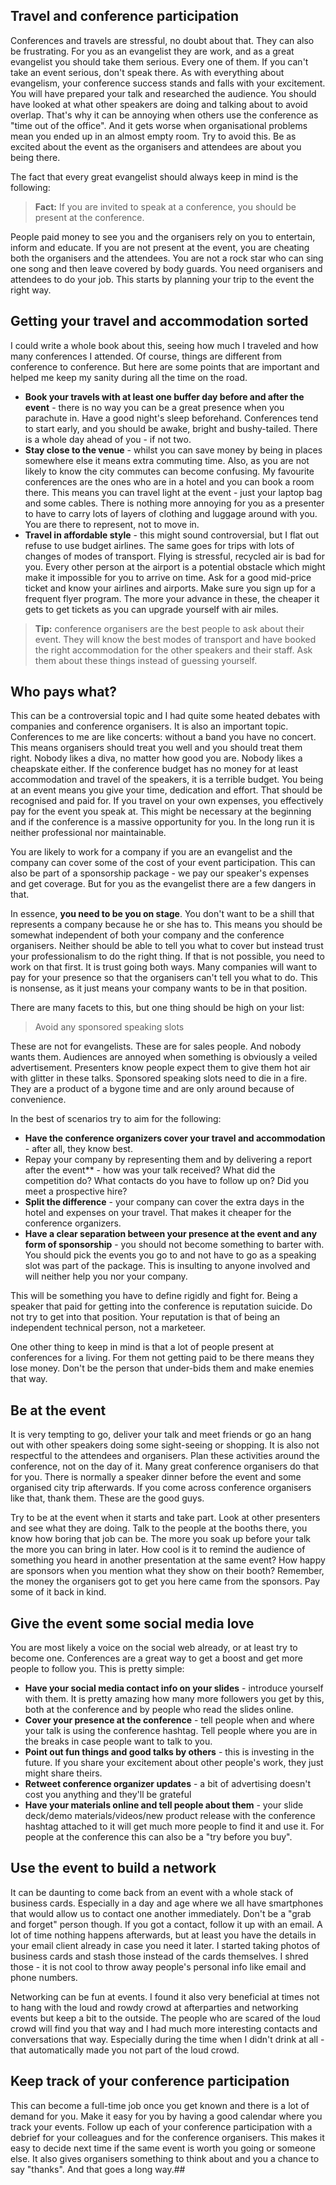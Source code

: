 ## Travel and conference participation

Conferences and travels are stressful, no doubt about that. They can also be frustrating. For you as an evangelist they are work, and as a great evangelist you should take them serious. Every one of them. If you can't take an event serious, don't speak there. As with everything about evangelism, your conference success stands and falls with your excitement. You will have prepared your talk and researched the audience. You should have looked at what other speakers are doing and talking about to avoid overlap. That's why it can be annoying when others use the conference as "time out of the office". And it gets worse when organisational problems mean you ended up in an almost empty room. Try to avoid this. Be as excited about the event as the organisers and attendees are about you being there.

The fact that every great evangelist should always keep in mind is the following:

> **Fact:** If you are invited to speak at a conference, you should be present at the conference.

People paid money to see you and the organisers rely on you to entertain, inform and educate. If you are not present at the event, you are cheating both the organisers and the attendees. You are not a rock star who can sing one song and then leave covered by body guards. You need organisers and attendees to do your job. This starts by planning your trip to the event the right way.

## Getting your travel and accommodation sorted

I could write a whole book about this, seeing how much I traveled and how many conferences I attended. Of course, things are different from conference to conference. But here are some points that are important and helped me keep my sanity during all the time on the road.

* **Book your travels with at least one buffer day before and after the event** - there is no way you can be a great presence when you parachute in. Have a good night's sleep beforehand. Conferences tend to start early, and you should be awake, bright and bushy-tailed. There is a whole day ahead of you - if not two.
* **Stay close to the venue** - whilst you can save money by being in places somewhere else it means extra commuting time. Also, as you are not likely to know the city commutes can become confusing. My favourite conferences are the ones who are in a hotel and you can book a room there. This means you can travel light at the event - just your laptop bag and some cables. There is nothing more annoying for you as a presenter to have to carry lots of layers of clothing and luggage around with you. You are there to represent, not to move in.
* **Travel in affordable style** - this might sound controversial, but I flat out refuse to use budget airlines. The same goes for trips with lots of changes of modes of transport. Flying is stressful, recycled air is bad for you. Every other person at the airport is a potential obstacle which might make it impossible for you to arrive on time. Ask for a good mid-price ticket and know your airlines and airports. Make sure you sign up for a frequent flyer program. The more your advance in these, the cheaper it gets to get tickets as you can upgrade yourself with air miles.

> **Tip:** conference organisers are the best people to ask about their event. They will know the best modes of transport and have booked the right accommodation for the other speakers and their staff. Ask them about these things instead of guessing yourself.

## Who pays what?

This can be a controversial topic and I had quite some heated debates with companies and conference organisers. It is also an important topic. Conferences to me are like concerts: without a band you have no concert. This means organisers should treat you well and you should treat them right. Nobody likes a diva, no matter how good you are. Nobody likes a cheapskate either. If the conference budget has no money for at least accommodation and travel of the speakers, it is a terrible budget. You being at an event means you give your time, dedication and effort. That should be recognised and paid for. If you travel on your own expenses, you effectively pay for the event you speak at. This might be necessary at the beginning and if the conference is a massive opportunity for you. In the long run it is neither professional nor maintainable.

You are likely to work for a company if you are an evangelist and the company can cover some of the cost of your event participation. This can also be part of a sponsorship package - we pay our speaker's expenses and get coverage. But for you as the evangelist there are a few dangers in that.

In essence, **you need to be you on stage**. You don't want to be a shill that represents a company because he or she has to. This means you should be somewhat independent of both your company and the conference organisers. Neither should be able to tell you what to cover but instead trust your professionalism to do the right thing. If that is not possible, you need to work on that first. It is trust going both ways. Many companies will want to pay for your presence so that the organisers can't tell you what to do. This is nonsense, as it just means your company wants to be in that position.

There are many facets to this, but one thing should be high on your list:

> Avoid any sponsored speaking slots

These are not for evangelists. These are for sales people. And nobody wants them. Audiences are annoyed when something is obviously a veiled advertisement. Presenters know people expect them to give them hot air with glitter in these talks. Sponsored speaking slots need to die in a fire. They are a product of a bygone time and are only around because of convenience.

In the best of scenarios try to aim for the following:

* **Have the conference organizers cover your travel and accommodation** - after all, they know best.
* Repay your company by representing them and by delivering a report after the event** - how was your talk received? What did the competition do? What contacts do you have to follow up on? Did you meet a prospective hire?
* **Split the difference** - your company can cover the extra days in the hotel and expenses on your travel. That makes it cheaper for the conference organizers.
* **Have a clear separation between your presence at the event and any form of sponsorship** - you should not become something to barter with. You should pick the events you go to and not have to go as a speaking slot was part of the package. This is insulting to anyone involved and will neither help you nor your company.

This will be something you have to define rigidly and fight for. Being a speaker that paid for getting into the conference is reputation suicide. Do not try to get into that position. Your reputation is that of being an independent technical person, not a marketeer.

One other thing to keep in mind is that a lot of people present at conferences for a living. For them not getting paid to be there means they lose money. Don't be the person that under-bids them and make enemies that way.

## Be at the event

It is very tempting to go, deliver your talk and meet friends or go an hang out with other speakers doing some sight-seeing or shopping. It is also not respectful to the attendees and organisers. Plan these activities around the conference, not on the day of it. Many great conference organisers do that for you. There is normally a speaker dinner before the event and some organised city trip afterwards. If you come across conference organisers like that, thank them. These are the good guys.

Try to be at the event when it starts and take part. Look at other presenters and see what they are doing. Talk to the people at the booths there, you know how boring that job can be. The more you soak up before your talk the more you can bring in later. How cool is it to remind the audience of something you heard in another presentation at the same event? How happy are sponsors when you mention what they show on their booth? Remember, the money the organisers got to get you here came from the sponsors. Pay some of it back in kind.

## Give the event some social media love

You are most likely a voice on the social web already, or at least try to become one. Conferences are a great way to get a boost and get more people to follow you. This is pretty simple:

* **Have your social media contact info on your slides** - introduce yourself with them. It is pretty amazing how many more followers you get by this, both at the conference and by people who read the slides online.
* **Cover your presence at the conference** - tell people when and where your talk is using the conference hashtag. Tell people where you are in the breaks in case people want to talk to you.
* **Point out fun things and good talks by others** - this is investing in the future. If you share your excitement about other people's work, they just might share theirs.
* **Retweet conference organizer updates** - a bit of advertising doesn't cost you anything and they'll be grateful
* **Have your materials online and tell people about them** - your slide deck/demo materials/videos/new product release with the conference hashtag attached to it will get much more people to find it and use it. For people at the conference this can also be a "try before you buy".

## Use the event to build a network

It can be daunting to come back from an event with a whole stack of business cards. Especially in a day and age where we all have smartphones that would allow us to contact one another immediately. Don't be a "grab and forget" person though. If you got a contact, follow it up with an email. A lot of time nothing happens afterwards, but at least you have the details in your email client already in case you need it later. I started taking photos of business cards and stash those instead of the cards themselves. I shred those - it is not cool to throw away people's personal info like email and phone numbers.

Networking can be fun at events. I found it also very beneficial at times not to hang with the loud and rowdy crowd at afterparties and networking events but keep a bit to the outside. The people who are scared of the loud crowd will find you that way and I had much more interesting contacts and conversations that way. Especially during the time when I didn't drink at all - that automatically made you not part of the loud crowd.

## Keep track of your conference participation

This can become a full-time job once you get known and there is a lot of demand for you. Make it easy for you by having a good calendar where you track your events. Follow up each of your conference participation with a debrief for your colleagues and for the conference organisers. This makes it easy to decide next time if the same event is worth you going or someone else. It also gives organisers something to think about and you a chance to say "thanks". And that goes a long way.##
